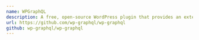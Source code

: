 ```yaml
---
name: WPGraphQL
description: A free, open-source WordPress plugin that provides an extendable GraphQL schema and API for any WordPress site
url: https://github.com/wp-graphql/wp-graphql
github: wp-graphql/wp-graphql
---
```

